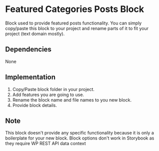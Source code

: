 # Featured Categories Posts Block

Block used to provide featured posts functionality. You can simply copy/paste this block to your project and rename parts of it to fit your project (text domain mostly).

## Dependencies

None

## Implementation

1. Copy/Paste block folder in your project.
2. Add features you are going to use.
3. Rename the block name and file names to you new block.
4. Provide block details.

## Note

This block doesn't provide any specific functionality because it is only a boilerplate for your new block.
Block options don't work in Storybook as they require WP REST API data context

